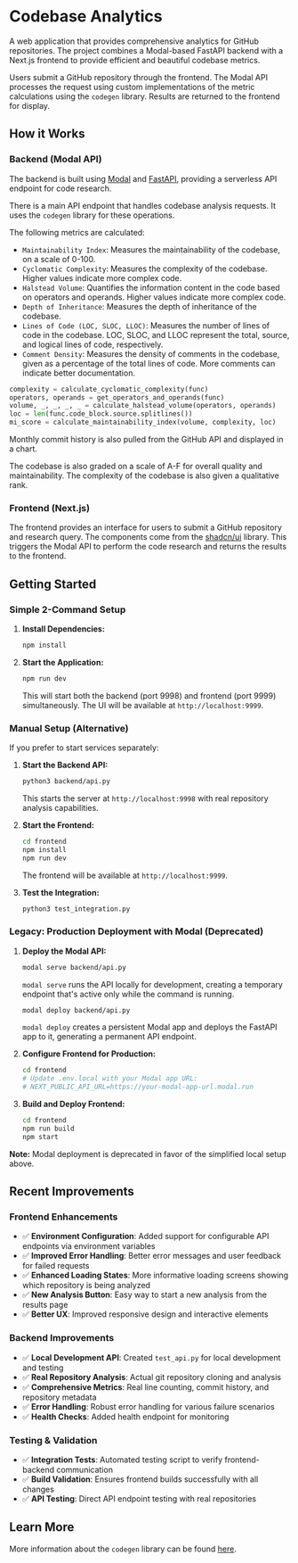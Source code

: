 # Codebase Analytics

A web application that provides comprehensive analytics for GitHub repositories.  The project combines a Modal-based FastAPI backend with a Next.js frontend to provide efficient and beautiful codebase metrics.

Users submit a GitHub repository through the frontend. The Modal API processes the request using custom implementations of the metric calculations using the `codegen` library. Results are returned to the frontend for display.

## How it Works

### Backend (Modal API)

The backend is built using [Modal](https://modal.com/) and [FastAPI](https://fastapi.tiangolo.com/), providing a serverless API endpoint for code research.

There is a main API endpoint that handles codebase analysis requests. It uses the `codegen` library for these operations.

The following metrics are calculated:
- `Maintainability Index`: Measures the maintainability of the codebase, on a scale of 0-100.
- `Cyclomatic Complexity`: Measures the complexity of the codebase. Higher values indicate more complex code.
- `Halstead Volume`: Quantifies the information content in the code based on operators and operands. Higher values indicate more complex code.
- `Depth of Inheritance`: Measures the depth of inheritance of the codebase.
- `Lines of Code (LOC, SLOC, LLOC)`: Measures the number of lines of code in the codebase. LOC, SLOC, and LLOC represent the total, source, and logical lines of code, respectively. 
- `Comment Density`: Measures the density of comments in the codebase, given as a percentage of the total lines of code. More comments can indicate better documentation.

```python
complexity = calculate_cyclomatic_complexity(func)
operators, operands = get_operators_and_operands(func)
volume, _, _, _, _ = calculate_halstead_volume(operators, operands)
loc = len(func.code_block.source.splitlines())
mi_score = calculate_maintainability_index(volume, complexity, loc)
```

Monthly commit history is also pulled from the GitHub API and displayed in a chart.

The codebase is also graded on a scale of A-F for overall quality and maintainability. The complexity of the codebase is also given a qualitative rank.

### Frontend (Next.js)

The frontend provides an interface for users to submit a GitHub repository and research query. The components come from the [shadcn/ui](https://ui.shadcn.com/) library. This triggers the Modal API to perform the code research and returns the results to the frontend.

## Getting Started

### Simple 2-Command Setup

1. **Install Dependencies:**
   ```bash
   npm install
   ```

2. **Start the Application:**
   ```bash
   npm run dev
   ```
   This will start both the backend (port 9998) and frontend (port 9999) simultaneously.
   The UI will be available at `http://localhost:9999`.

### Manual Setup (Alternative)

If you prefer to start services separately:

1. **Start the Backend API:**
   ```bash
   python3 backend/api.py
   ```
   This starts the server at `http://localhost:9998` with real repository analysis capabilities.

2. **Start the Frontend:**
   ```bash
   cd frontend
   npm install
   npm run dev
   ```
   The frontend will be available at `http://localhost:9999`.

3. **Test the Integration:**
   ```bash
   python3 test_integration.py
   ```

### Legacy: Production Deployment with Modal (Deprecated)

1. **Deploy the Modal API:**
   ```bash
   modal serve backend/api.py
   ```
   `modal serve` runs the API locally for development, creating a temporary endpoint that's active only while the command is running.
   ```bash
   modal deploy backend/api.py
   ```
   `modal deploy` creates a persistent Modal app and deploys the FastAPI app to it, generating a permanent API endpoint.

2. **Configure Frontend for Production:**
   ```bash
   cd frontend
   # Update .env.local with your Modal app URL:
   # NEXT_PUBLIC_API_URL=https://your-modal-app-url.modal.run
   ```

3. **Build and Deploy Frontend:**
   ```bash
   cd frontend
   npm run build
   npm start
   ```

**Note:** Modal deployment is deprecated in favor of the simplified local setup above.

## Recent Improvements

### Frontend Enhancements
- ✅ **Environment Configuration**: Added support for configurable API endpoints via environment variables
- ✅ **Improved Error Handling**: Better error messages and user feedback for failed requests
- ✅ **Enhanced Loading States**: More informative loading screens showing which repository is being analyzed
- ✅ **New Analysis Button**: Easy way to start a new analysis from the results page
- ✅ **Better UX**: Improved responsive design and interactive elements

### Backend Improvements
- ✅ **Local Development API**: Created `test_api.py` for local development and testing
- ✅ **Real Repository Analysis**: Actual git repository cloning and analysis
- ✅ **Comprehensive Metrics**: Real line counting, commit history, and repository metadata
- ✅ **Error Handling**: Robust error handling for various failure scenarios
- ✅ **Health Checks**: Added health endpoint for monitoring

### Testing & Validation
- ✅ **Integration Tests**: Automated testing script to verify frontend-backend communication
- ✅ **Build Validation**: Ensures frontend builds successfully with all changes
- ✅ **API Testing**: Direct API endpoint testing with real repositories

## Learn More

More information about the `codegen` library can be found [here](https://codegen.com/).
